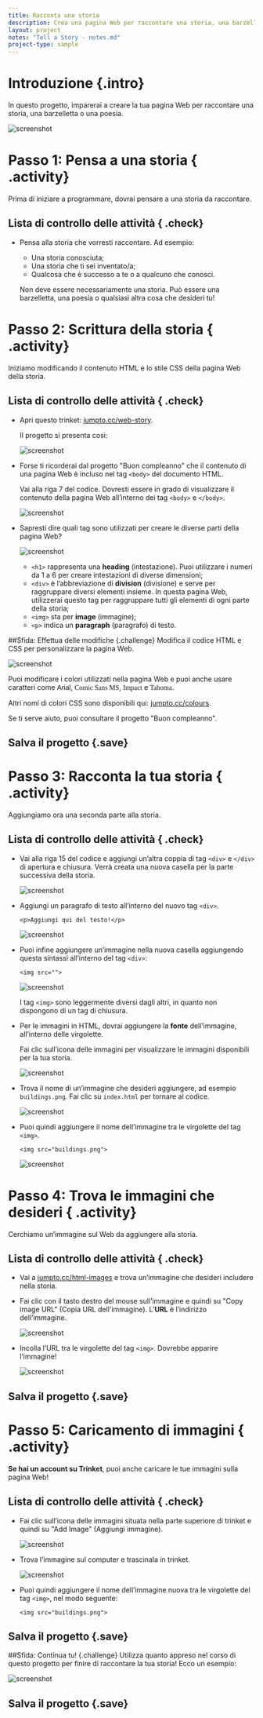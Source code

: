 ```yaml
---
title: Racconta una storia
description: Crea una pagina Web per raccontare una storia, una barzelletta o una poesia.
layout: project
notes: "Tell a Story - notes.md"
project-type: sample
---
```


# Introduzione {.intro}

In questo progetto, imparerai a creare la tua pagina Web per raccontare una storia, una barzelletta o una poesia.

![screenshot](images/story-final.png)

# Passo 1: Pensa a una storia { .activity}

Prima di iniziare a programmare, dovrai pensare a una storia da raccontare.

## Lista di controllo delle attività { .check}

+ Pensa alla storia che vorresti raccontare. Ad esempio:
	+ Una storia conosciuta;
	+ Una storia che ti sei inventato/a;
	+ Qualcosa che è successo a te o a qualcuno che conosci.

	Non deve essere necessariamente una storia. Può essere una barzelletta, una poesia o qualsiasi altra cosa che desideri tu!

# Passo 2: Scrittura della storia { .activity}

Iniziamo modificando il contenuto HTML e lo stile CSS della pagina Web della storia.

## Lista di controllo delle attività { .check}

+ Apri questo trinket: <a href="http://jumpto.cc/web-story" target="_blank">jumpto.cc/web-story</a>. 

	Il progetto si presenta così:
	
	![screenshot](images/story-starter.png)

+ Forse ti ricorderai dal progetto "Buon compleanno" che il contenuto di una pagina Web è incluso nel tag `<body>` del documento HTML.

	Vai alla riga 7 del codice. Dovresti essere in grado di visualizzare il contenuto della pagina Web all’interno dei tag `<body>` e `</body>`.

	![screenshot](images/story-html.png)

+ Sapresti dire quali tag sono utilizzati per creare le diverse parti della pagina Web?

	![screenshot](images/story-elements.png)

	+ `<h1>` rappresenta una __heading__ (intestazione). Puoi utilizzare i numeri da 1 a 6 per creare intestazioni di diverse dimensioni;
	+ `<div>` è l’abbreviazione di __division__ (divisione) e serve per raggruppare diversi elementi insieme. In questa pagina Web, utilizzerai questo tag per raggruppare tutti gli elementi di ogni parte della storia;
	+ `<img>` sta per __image__ (immagine);
	+ `<p>` indica un __paragraph__ (paragrafo) di testo.

##Sfida: Effettua delle modifiche {.challenge}
Modifica il codice HTML e CSS per personalizzare la pagina Web.

![screenshot](images/story-changes.png)

Puoi modificare i colori utilizzati nella pagina Web e puoi anche usare caratteri come <span style="font-family: Arial;">Arial</span>, <span style="font-family: Comic Sans MS;">Comic Sans MS</span>, <span style="font-family: Impact;">Impact</span> e <span style="font-family: Tahoma;">Tahoma</span>.

Altri nomi di colori CSS sono disponibili qui: <a href="http://jumpto.cc/colours" target="_blank">jumpto.cc/colours</a>.

Se ti serve aiuto, puoi consultare il progetto "Buon compleanno".

## Salva il progetto {.save}

# Passo 3: Racconta la tua storia { .activity}

Aggiungiamo ora una seconda parte alla storia.

## Lista di controllo delle attività { .check}

+ Vai alla riga 15 del codice e aggiungi un’altra coppia di tag `<div>` e `</div>` di apertura e chiusura. Verrà creata una nuova casella per la parte successiva della storia.

	![screenshot](images/story-div.png)

+ Aggiungi un paragrafo di testo all’interno del nuovo tag `<div>`.

	```
	<p>Aggiungi qui del testo!</p>
	```

	![screenshot](images/story-paragraph.png)

+ Puoi infine aggiungere un’immagine nella nuova casella aggiungendo questa sintassi all’interno del tag `<div>`:

	```
	<img src="">
	```

	![screenshot](images/story-img-tag.png)

	I tag `<img>` sono leggermente diversi dagli altri, in quanto non dispongono di un tag di chiusura.

+ Per le immagini in HTML, dovrai aggiungere la __fonte__ dell’immagine, all’interno delle virgolette. 

	Fai clic sull’icona delle immagini per visualizzare le immagini disponibili per la tua storia.

	![screenshot](images/story-see-images.png)

+ Trova il nome di un’immagine che desideri aggiungere, ad esempio `buildings.png`. Fai clic su `index.html` per tornare al codice.

	![screenshot](images/story-image-name.png)

+ Puoi quindi aggiungere il nome dell’immagine tra le virgolette del tag `<img>`.

	```
	<img src="buildings.png">
	```

	![screenshot](images/story-image-name-add.png)

# Passo 4: Trova le immagini che desideri { .activity}

Cerchiamo un’immagine sul Web da aggiungere alla storia.

## Lista di controllo delle attività { .check}

+ Vai a <a href="http://jumpto.cc/html-images" target="_blank">jumpto.cc/html-images</a> e trova un’immagine che desideri includere nella storia.

+ Fai clic con il tasto destro del mouse sull’immagine e quindi su "Copy image URL" (Copia URL dell'immagine). L’__URL__ è l’indirizzo dell’immagine.

	![screenshot](images/story-url.png)

+ Incolla l’URL tra le virgolette del tag `<img>`. Dovrebbe apparire l’immagine!

	![screenshot](images/story-image.png)

## Salva il progetto {.save}

# Passo 5: Caricamento di immagini { .activity}

__Se hai un account su Trinket__, puoi anche caricare le tue immagini sulla pagina Web!

## Lista di controllo delle attività { .check}

+ Fai clic sull’icona delle immagini situata nella parte superiore di trinket e quindi su "Add Image" (Aggiungi immagine).

	![screenshot](images/story-upload.png)

+ Trova l’immagine sul computer e trascinala in trinket.

	![screenshot](images/story-drag.png)

+ Puoi quindi aggiungere il nome dell’immagine nuova tra le virgolette del tag `<img>`, nel modo seguente:

	```
	<img src="buildings.png">
	```

## Salva il progetto {.save}

##Sfida: Continua tu! {.challenge}
Utilizza quanto appreso nel corso di questo progetto per finire di raccontare la tua storia! Ecco un esempio:

![screenshot](images/story-final.png)

## Salva il progetto {.save}
